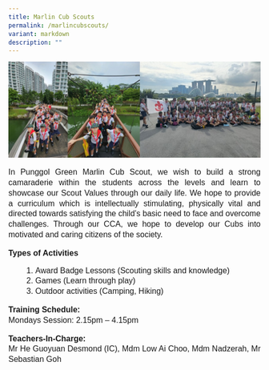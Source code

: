 ```yaml
---
title: Marlin Cub Scouts
permalink: /marlincubscouts/
variant: markdown
description: ""
---
```

<img src="/images/marlincubscouts01.JPG">

<p style="line-height:1.3;font-size:16px;font-family:Arial;text-align:justify;">In Punggol Green Marlin Cub Scout, we wish to build a strong camaraderie within the students across the levels and learn to showcase our Scout Values through our daily life. We hope to provide a curriculum which is intellectually stimulating, physically vital and directed towards satisfying the child’s basic need to face and overcome challenges. Through our CCA, we hope to develop our Cubs into motivated and caring citizens of the society.</p> 

<p><b style="line-height:1.3;font-size:16px;font-family:Arial;text-align:justify;">Types of Activities</b><br>
</p><ol type="1">
<li style="line-height:1.3;font-size:16px;font-family:Arial;text-align:justify;margin-left:30px;">Award Badge Lessons (Scouting skills and knowledge)</li>
<li style="line-height:1.3;font-size:16px;font-family:Arial;text-align:justify;margin-left:30px;">Games (Learn through play)</li>
<li style="line-height:1.3;font-size:16px;font-family:Arial;text-align:justify;margin-left:30px;">Outdoor activities (Camping, Hiking)</li></ol><p></p>

<p style="line-height:1.3;font-size:16px;font-family:Arial;text-align:justify;"><b style="line-height:1.3;font-size:16px;font-family:Arial;text-align:justify;">Training Schedule:</b><br>
Mondays Session: 2.15pm – 4.15pm</p>

<p style="line-height:1.3;font-size:16px;font-family:Arial;text-align:justify;"><b style="line-height:1.3;font-size:16px;font-family:Arial;text-align:justify;">Teachers-In-Charge:</b><br>
Mr He Guoyuan Desmond (IC),  Mdm Low Ai Choo, Mdm Nadzerah, Mr Sebastian Goh</p>